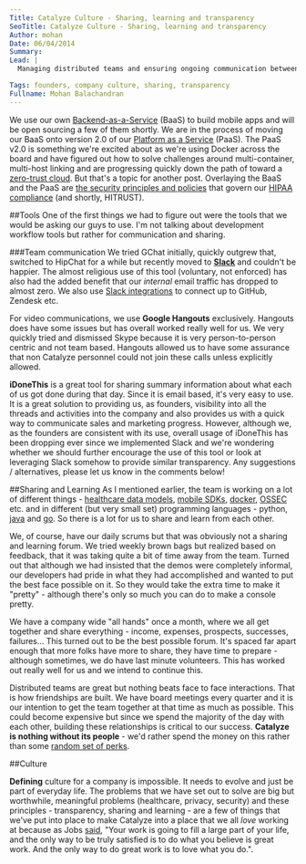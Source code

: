 ```yaml
---
Title: Catalyze Culture - Sharing, learning and transparency
SeoTitle: Catalyze Culture - Sharing, learning and transparency
Author: mohan
Date: 06/04/2014
Summary: 
Lead: |
  Managing distributed teams and ensuring ongoing communication between them is hard. This is especially so at Catalyze since we have a *very* distributed team and two very distinct product offerings. The choice of allowing the development teams to be distributed was something that we thought about hard but felt that the challenges were well worth it because of the caliber of people that we could attract. However, communication and sharing was something that we felt we had to foster and encourage. Especially because we dogfood everything that we sell.

Tags: founders, company culture, sharing, transparency
Fullname: Mohan Balachandran
---
```

We use our own [Backend-as-a-Service](https://catalyze.io/backend-as-a-service/) (BaaS) to build mobile apps and will be open sourcing a few of them shortly. We are in the process of moving our BaaS onto version 2.0 of our [Platform as a Service](https://catalyze.io/platform-as-a-service/) (PaaS). The PaaS v2.0 is something we're excited about as we're using Docker across the board and have figured out how to solve challenges around multi-container, multi-host linking and are progressing quickly down the path of toward a [zero-trust cloud](http://www.computerworld.com/s/article/9244959/Cloud_computing_2014_Moving_to_a_zero_trust_security_model). But that's a topic for another post. Overlaying the BaaS and the PaaS are [the security principles and policies](https://catalyze.io/compliance/) that govern our [HIPAA compliance](https://catalyze.io/hipaa/) (and shortly, HITRUST).

##Tools
One of the first things we had to figure out were the tools that we would be asking our guys to use. I'm not talking about development workflow tools but rather for communication and sharing.

###Team communication
We tried GChat initially, quickly outgrew that, switched to HipChat for a while but recently moved to **[Slack](https://slack.com/)** and couldn't be happier. The almost religious use of this tool (voluntary, not enforced) has also had the added benefit that our *internal* email traffic has dropped to almost zero. We also use [Slack integrations](https://slack.com/integrations) to connect up to GitHub, Zendesk etc.

For video communications, we use **Google Hangouts** exclusively. Hangouts does have some issues but has overall worked really well for us. We very quickly tried and dismissed Skype because it is very person-to-person centric and not team based. Hangouts allowed us to have some assurance that non Catalyze personnel could not join these calls unless explicitly allowed.

**iDoneThis** is a great tool for sharing summary information about what each of us got done during that day. Since it is email based, it's very easy to use. It is a great solution to providing us, as founders, visibility into all the threads and activities into the company and also provides us with a quick way to communicate sales and marketing progress. However, although we, as the founders are consistent with its use, overall usage of iDoneThis has been dropping ever since we implemented Slack and we're wondering whether we should further encourage the use of this tool or look at leveraging Slack somehow to provide similar transparency. Any suggestions / alternatives, please let us know in the comments below!

##Sharing and Learning
As I mentioned earlier, the team is working on a lot of different things - [healthcare data models](https://docs.catalyze.io/), [mobile SDKs](https://github.com/catalyzeio/catalyze-ios-sdk), [docker](http://docker.io), [OSSEC](http://www.ossec.net/) etc. and in different (but very small set) programming languages - python, [java](https://dropwizard.github.io/dropwizard/) and [go](http://golang.org/). So there is a lot for us to share and learn from each other.

We, of course, have our daily scrums but that was obviously not a sharing and learning forum. We tried weekly brown bags but realized based on feedback, that it was taking quite a bit of time away from the team. Turned out that although we had insisted that the demos were completely informal, our developers had pride in what they had accomplished and wanted to put the best face possible on it. So they would take the extra time to make it "pretty" - although there's only so much you can do to make a console pretty.

We have a company wide "all hands" once a month, where we all get together and share everything - income, expenses, prospects, successes, failures... This turned out to be the best possible forum. It's spaced far apart enough that more folks have more to share, they have time to prepare - although sometimes, we do have last minute volunteers. This has worked out really well for us and we intend to continue this.

Distributed teams are great but nothing beats face to face interactions. That is how friendships are built. We have board meetings every quarter and it is our intention to get the team together at that time as much as possible. This could become expensive but since we spend the majority of the day with each other, building these relationships is critical to our success. **Catalyze is nothing without its people** - we'd rather spend the money on this rather than some [random set of perks](http://www.nytimes.com/2013/06/20/fashion/the-calorie-packed-perk.html?pagewanted=all&_r=0).


##Culture

**Defining** culture for a company is impossible. It needs to evolve and just be part of everyday life. The problems that we have set out to solve are big but worthwhile, meaningful problems (healthcare, privacy, security) and these principles - transparency, sharing and learning - are a few  of things that we've put into place to make Catalyze into a place that we all *love* working at because as Jobs [said](http://news.stanford.edu/news/2005/june15/jobs-061505.html), "Your work is going to fill a large part of your life, and the only way to be truly satisfied is to do what you believe is great work. And the only way to do great work is to love what you do.".

